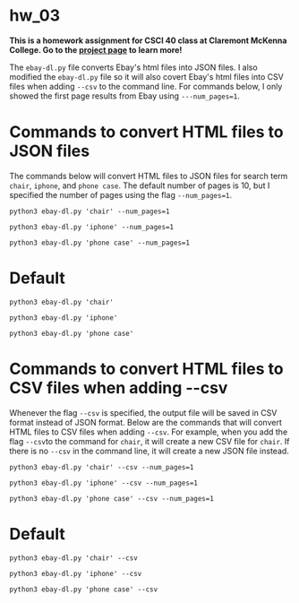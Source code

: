 # hw_03
<b>This is a homework assignment for CSCI 40 class at Claremont McKenna College. Go to the [project page](https://github.com/mikeizbicki/cmc-csci040/tree/2021fall/hw_03) to learn more!</b>

The ```ebay-dl.py``` file converts Ebay's html files into JSON files. I also modified the ```ebay-dl.py``` file so it will also covert Ebay's html files into CSV files when adding ```--csv``` to the command line. For commands below, I only showed the first page results from Ebay using ```---num_pages=1```. 

# Commands to convert HTML files to JSON files
The commands below will convert HTML files to JSON files for search term ```chair```, ```iphone```, and ```phone case```. The default number of pages is 10, but I specified the number of pages using the flag ```--num_pages=1```.
```
python3 ebay-dl.py 'chair' --num_pages=1
```
```
python3 ebay-dl.py 'iphone' --num_pages=1
```
```
python3 ebay-dl.py 'phone case' --num_pages=1
```
# Default 
```
python3 ebay-dl.py 'chair' 
```
```
python3 ebay-dl.py 'iphone' 
```
```
python3 ebay-dl.py 'phone case' 
```

# Commands to convert HTML files to CSV files when adding --csv
Whenever the flag ```--csv``` is specified, the output file will be saved in CSV format instead of JSON format. Below are the commands that will convert HTML files to CSV files when adding ```--csv```. For example, when you add the flag ```--csv```to the command for ```chair```, it will create a new CSV file for ```chair```. If there is no ```--csv``` in the command line, it will create a new JSON file instead.
```
python3 ebay-dl.py 'chair' --csv --num_pages=1
```
```
python3 ebay-dl.py 'iphone' --csv --num_pages=1
```
```
python3 ebay-dl.py 'phone case' --csv --num_pages=1
```
# Default 
```
python3 ebay-dl.py 'chair' --csv 
```
```
python3 ebay-dl.py 'iphone' --csv 
```
```
python3 ebay-dl.py 'phone case' --csv 
```
